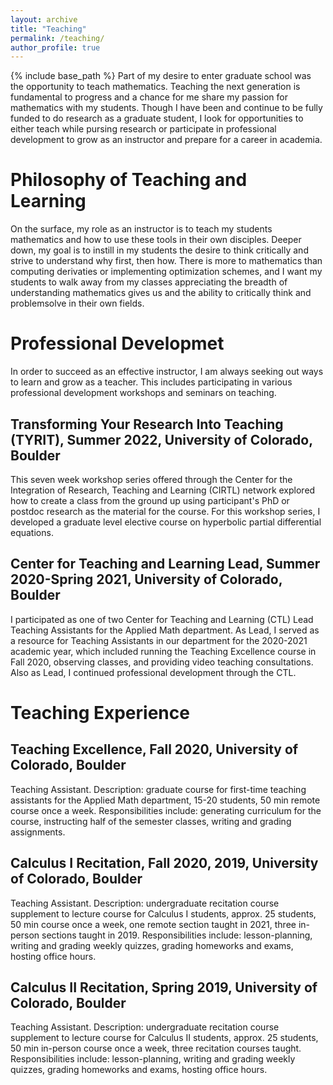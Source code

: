 ```yaml
---
layout: archive
title: "Teaching"
permalink: /teaching/
author_profile: true
---
```


{% include base_path %}
Part of my desire to enter graduate school was the opportunity to teach mathematics. Teaching the next generation is fundamental to progress and a chance for me share my passion for mathematics with my students. Though I have been and continue to be fully funded to do research as a graduate student, I look for opportunities to either teach while pursing research or participate in professional development to grow as an instructor and prepare for a career in academia.

Philosophy of Teaching and Learning
======
On the surface, my role as an instructor is to teach my students mathematics and how to use these tools in their own disciples. Deeper down, my goal is to instill in my students the desire to think critically and strive to understand why first, then how. There is more to mathematics than computing derivaties or implementing optimization schemes, and I want my students to walk away from my classes appreciating the breadth of understanding mathematics gives us and the ability to critically think and problemsolve in their own fields.


Professional Developmet
======
In order to succeed as an effective instructor, I am always seeking out ways to learn and grow as a teacher. This includes participating in various professional development workshops and seminars on teaching.

Transforming Your Research Into Teaching (TYRIT), Summer 2022, University of Colorado, Boulder
------
This seven week workshop series offered through the Center for the Integration of Research, Teaching and Learning (CIRTL) network explored how to create a class from the ground up using participant's PhD or postdoc research as the material for the course. For this workshop series, I developed a graduate level elective course on hyperbolic partial differential equations.

Center for Teaching and Learning Lead, Summer 2020-Spring 2021, University of Colorado, Boulder
------
I participated as one of two Center for Teaching and Learning (CTL) Lead Teaching Assistants for the Applied Math department. As Lead, I served as a resource for Teaching Assistants in our department for the 2020-2021 academic year, which included running the Teaching Excellence course in Fall 2020, observing classes, and providing video teaching consultations. Also as Lead, I continued professional development through the CTL.


Teaching Experience
======

Teaching Excellence, Fall 2020, University of Colorado, Boulder
------
Teaching Assistant. Description: graduate course for first-time teaching assistants for the Applied Math department, 15-20 students, 50 min remote course once a week. Responsibilities include: generating curriculum for the course, instructing half of the semester classes, writing and grading assignments.

Calculus I Recitation, Fall 2020, 2019, University of Colorado, Boulder
------
Teaching Assistant. Description: undergraduate recitation course supplement to lecture course for Calculus I students, approx. 25 students, 50 min course  once a week, one remote section taught in 2021, three in-person sections taught in 2019. Responsibilities include: lesson-planning, writing and grading weekly quizzes, grading homeworks and exams, hosting office hours.

Calculus II Recitation, Spring 2019, University of Colorado, Boulder
------
Teaching Assistant. Description: undergraduate recitation course supplement to lecture course for Calculus II students, approx. 25 students, 50 min in-person course once a week, three recitation courses taught. Responsibilities include: lesson-planning, writing and grading weekly quizzes, grading homeworks and exams, hosting office hours.
